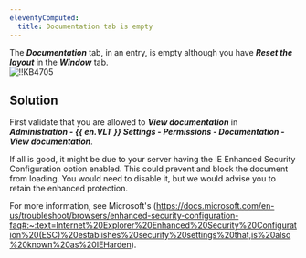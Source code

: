 ```yaml
---
eleventyComputed:
  title: Documentation tab is empty
---
```

The ***Documentation*** tab, in an entry, is empty although you have ***Reset the layout*** in the ***Window*** tab.  
![!!KB4705](https://webdevolutions.azureedge.net/docs/en/kb/KB4705.png)
## Solution
First validate that you are allowed to ***View documentation*** in ***Administration - {{ en.VLT }} Settings - Permissions - Documentation - View documentation***.  

If all is good, it might be due to your server having the IE Enhanced Security Configuration option enabled. This could prevent and block the document from loading. You would need to disable it, but we would advise you to retain the enhanced protection.  

For more information, see Microsoft's (https://docs.microsoft.com/en-us/troubleshoot/browsers/enhanced-security-configuration-faq#:~:text=Internet%20Explorer%20Enhanced%20Security%20Configuration%20(ESC)%20establishes%20security%20settings%20that,is%20also%20known%20as%20IEHarden).

